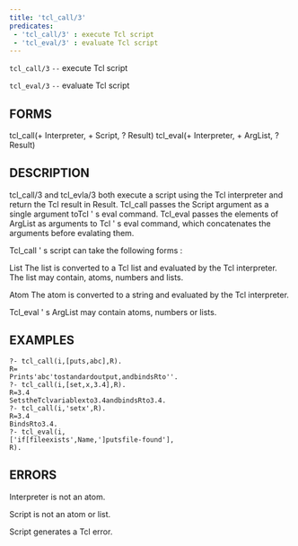 ```yaml
---
title: 'tcl_call/3'
predicates:
 - 'tcl_call/3' : execute Tcl script
 - 'tcl_eval/3' : evaluate Tcl script
---
```

`tcl_call/3` `--` execute Tcl script

`tcl_eval/3` `--` evaluate Tcl script


## FORMS

tcl_call(+ Interpreter, + Script, ? Result) tcl_eval(+ Interpreter, + ArgList, ? Result)


## DESCRIPTION

tcl_call/3 and tcl_evla/3 both execute a
script using the Tcl interpreter and return the Tcl result in Result. Tcl_call passes the Script argument as a single argument toTcl ' s eval command. Tcl_eval passes the elements of ArgList as arguments to Tcl ' s eval command, which concatenates the arguments before evalating them.

Tcl_call ' s script can take the following forms :

List The list is converted to a Tcl list and evaluated by the Tcl interpreter. The list may contain, atoms, numbers and lists.

Atom The atom is converted to a string and evaluated by the Tcl interpreter.

Tcl_eval ' s ArgList may contain atoms, numbers or lists.


## EXAMPLES

```
?- tcl_call(i,[puts,abc],R).
R=
Prints'abc'tostandardoutput,andbindsRto''.
?- tcl_call(i,[set,x,3.4],R).
R=3.4
SetstheTclvariablexto3.4andbindsRto3.4.
?- tcl_call(i,'setx',R).
R=3.4
BindsRto3.4.
?- tcl_eval(i,
['if[fileexists',Name,']putsfile-found'],
R).
```

## ERRORS

Interpreter is not an atom.

Script is not an atom or list.

Script generates a Tcl error.

